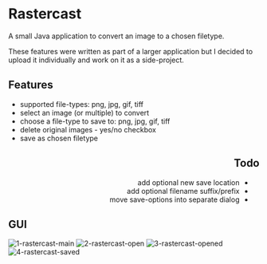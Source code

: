 <html>
<body>
  
  <div id="header">
    <h1>Rastercast</h1>
    <p>
    A small Java application to convert an image to a chosen filetype.
    </p>
    <p>
    These features were written as part of a larger application but I decided to upload it individually and work on it as a side-project.
    </p>
  </div>
    
  <div id="features">
    <h2>Features</h2>
    <ul>
      <li>
        supported file-types: png, jpg, gif, tiff
      </li>
      <li>
        select an image (or multiple) to convert
      </li>
      <li>
        choose a file-type to save to: png, jpg, gif, tiff
      </li>
      <li>
        delete original images - yes/no checkbox
      </li>
      <li>
        save as chosen filetype
      </li>
    </ul>
  </div>
  
  <div id="todo" align="right">
    <h2>Todo</h2>
    <ul dir="rtl">
      <li>
        add optional new save location
      </li>
      <li>
        add optional filename suffix/prefix
      </li>
      <li>
        move save-options into separate dialog
      </li>
    </ul>
  </div>
    
  <div id="gui">
    <h2>GUI</h2>
  </div>

</body>
</html>

![1-rastercast-main](https://user-images.githubusercontent.com/104085258/169347232-bd84e5a9-667d-4091-8a21-638432111b8a.png)
![2-rastercast-open](https://user-images.githubusercontent.com/104085258/169347243-b5822031-9c52-41a4-bed2-56bed455addb.png)
![3-rastercast-opened](https://user-images.githubusercontent.com/104085258/169347259-59809dcf-ab43-47ec-930c-b7feef4baec5.png)
![4-rastercast-saved](https://user-images.githubusercontent.com/104085258/169347274-f653da06-72fc-4a71-b33a-4cec0f27debe.png)
